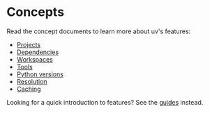 # Concepts

Read the concept documents to learn more about uv's features:

- [Projects](./projects.md)
- [Dependencies](./dependencies.md)
- [Workspaces](./workspaces.md)
- [Tools](./tools.md)
- [Python versions](./python-versions.md)
- [Resolution](./resolution.md)
- [Caching](./cache.md)

Looking for a quick introduction to features? See the [guides](../guides/index.md) instead.

<style>
.md-content .md-typeset h1 {
    display: none;
}
</style>
